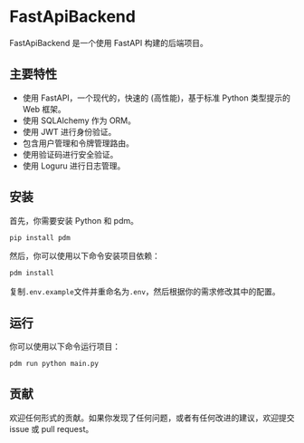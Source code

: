 # FastApiBackend

FastApiBackend 是一个使用 FastAPI 构建的后端项目。

## 主要特性

- 使用 FastAPI，一个现代的，快速的 (高性能)，基于标准 Python 类型提示的 Web 框架。
- 使用 SQLAlchemy 作为 ORM。
- 使用 JWT 进行身份验证。
- 包含用户管理和令牌管理路由。
- 使用验证码进行安全验证。
- 使用 Loguru 进行日志管理。

## 安装

首先，你需要安装 Python 和 pdm。

```bash
pip install pdm
```

然后，你可以使用以下命令安装项目依赖：

```bash
pdm install
``` 

复制`.env.example`文件并重命名为`.env`，然后根据你的需求修改其中的配置。

## 运行

你可以使用以下命令运行项目：

```bash
pdm run python main.py
```

## 贡献

欢迎任何形式的贡献。如果你发现了任何问题，或者有任何改进的建议，欢迎提交 issue 或 pull request。